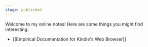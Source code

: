 ```yaml
---
stage: published
---
```


Welcome to my online notes! Here are some things you might find interesting:

- [[Empirical Documentation for Kindle's Web Browser]]
